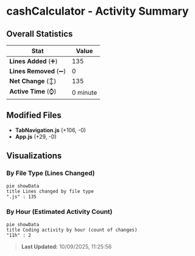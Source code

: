 # cashCalculator - Activity Summary 

## Overall Statistics

| Stat                   | Value                                                             |
| ---------------------- | ----------------------------------------------------------------- |
| **Lines Added** (➕)   | 135                                          |
| **Lines Removed** (➖) | 0                                        |
| **Net Change** (↕)    | 135                |
| **Active Time** (⌚)   | 0 minute |


## Modified Files
- **TabNavigation.js** (+106, -0)
- **App.js** (+29, -0)

## Visualizations

### By File Type (Lines Changed)

```mermaid
pie showData
title Lines changed by file type
".js" : 135
```

### By Hour (Estimated Activity Count)

```mermaid
pie showData
title Coding activity by hour (count of changes)
"11h" : 2
```


> **Last Updated:** 10/09/2025, 11:25:56